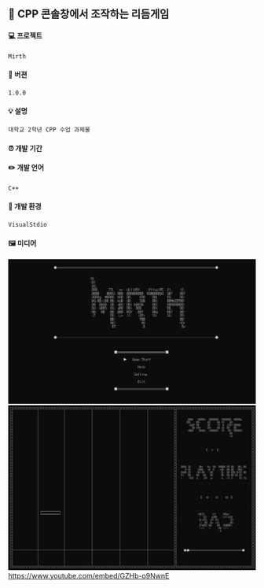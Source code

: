 
## 🎵 CPP 콘솔창에서 조작하는 리듬게임
#### 💻 프로젝트
    Mirth
    
#### 📃 버젼
    1.0.0
    
#### 💡 설명
    대학교 2학년 CPP 수업 과제물
    
#### ⏰ 개발 기간
            

#### ✏️ 개발 언어
    C++
    
#### 🧰 개발 환경
    VisualStdio
        

#### 🖼️ 미디어
<img src="https://github.com/wndudwkd003/Cpp_Console_Rythm_Game/blob/main/%EB%A9%94%EC%9D%B8.JPG"></img>   
<img src="https://github.com/wndudwkd003/Cpp_Console_Rythm_Game/blob/main/%ED%94%8C%EB%A0%88%EC%9D%B4.JPG"></img>   
https://www.youtube.com/embed/GZHb-o9NwnE
